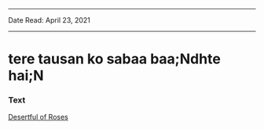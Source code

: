***
Date Read: April 23, 2021
***

# tere tausan ko sabaa baa;Ndhte hai;N

### Text
[Desertful of Roses](http://www.columbia.edu/itc/mealac/pritchett/00ghalib/108/index_108.html)

